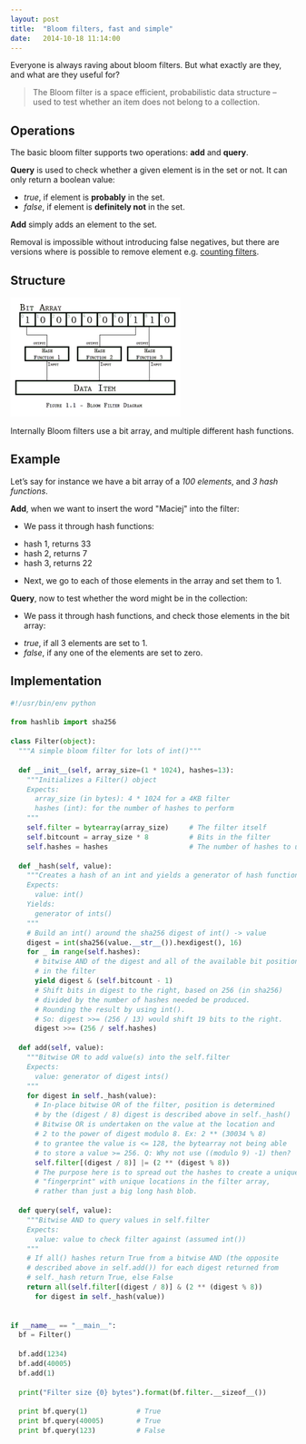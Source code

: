 ```yaml
---
layout: post
title:  "Bloom filters, fast and simple"
date:   2014-10-18 11:14:00
---
```


Everyone is always raving about bloom filters. But what exactly are they, and what are they useful for?

> The Bloom filter is a space efficient, probabilistic data structure – used to test whether an item does not belong to a collection.

## Operations

The basic bloom filter supports two operations: __add__ and __query__.

__Query__ is used to check whether a given element is in the set or not. It can only return a boolean value:

* _true_, if element is __probably__ in the set.
* _false_, if element is __definitely not__ in the set.

__Add__ simply adds an element to the set.

Removal is impossible without introducing false negatives, but there are versions where is possible to remove element e.g. [counting filters](http://en.wikipedia.org/wiki/Bloom_filter#Counting_filters).

## Structure

![Diagram](/assets/images/prints/bloom-fig1-11.png)

Internally Bloom filters use a bit array, and multiple different hash functions.

## Example

Let’s say for instance we have a bit array of a _100 elements_, and _3 hash functions_.

__Add__, when we want to insert the word "Maciej" into the filter:

* We pass it through hash functions:
 - hash 1, returns 33
 - hash 2, returns 7
 - hash 3, returns 22
* Next, we go to each of those elements in the array and set them to 1.

__Query__, now to test whether the word might be in the collection:

* We pass it through hash functions, and check those elements in the bit array:
 - _true_, if all 3 elements are set to 1.
 - _false_, if any one of the elements are set to zero.

## Implementation

```python
#!/usr/bin/env python

from hashlib import sha256

class Filter(object):
  """A simple bloom filter for lots of int()"""

  def __init__(self, array_size=(1 * 1024), hashes=13):
    """Initializes a Filter() object
    Expects:
      array_size (in bytes): 4 * 1024 for a 4KB filter
      hashes (int): for the number of hashes to perform
    """
    self.filter = bytearray(array_size)     # The filter itself
    self.bitcount = array_size * 8          # Bits in the filter
    self.hashes = hashes                    # The number of hashes to use

  def _hash(self, value):
    """Creates a hash of an int and yields a generator of hash functions
    Expects:
      value: int()
    Yields:
      generator of ints()
    """
    # Build an int() around the sha256 digest of int() -> value
    digest = int(sha256(value.__str__()).hexdigest(), 16)
    for _ in range(self.hashes):
      # bitwise AND of the digest and all of the available bit positions
      # in the filter
      yield digest & (self.bitcount - 1)
      # Shift bits in digest to the right, based on 256 (in sha256)
      # divided by the number of hashes needed be produced.
      # Rounding the result by using int().
      # So: digest >>= (256 / 13) would shift 19 bits to the right.
      digest >>= (256 / self.hashes)

  def add(self, value):
    """Bitwise OR to add value(s) into the self.filter
    Expects:
      value: generator of digest ints()
    """
    for digest in self._hash(value):
      # In-place bitwise OR of the filter, position is determined
      # by the (digest / 8) digest is described above in self._hash()
      # Bitwise OR is undertaken on the value at the location and
      # 2 to the power of digest modulo 8. Ex: 2 ** (30034 % 8)
      # to grantee the value is <= 128, the bytearray not being able
      # to store a value >= 256. Q: Why not use ((modulo 9) -1) then?
      self.filter[(digest / 8)] |= (2 ** (digest % 8))
      # The purpose here is to spread out the hashes to create a unique
      # "fingerprint" with unique locations in the filter array,
      # rather than just a big long hash blob.

  def query(self, value):
    """Bitwise AND to query values in self.filter
    Expects:
      value: value to check filter against (assumed int())
    """
    # If all() hashes return True from a bitwise AND (the opposite
    # described above in self.add()) for each digest returned from
    # self._hash return True, else False
    return all(self.filter[(digest / 8)] & (2 ** (digest % 8))
      for digest in self._hash(value))


if __name__ == "__main__":
  bf = Filter()

  bf.add(1234)
  bf.add(40005)
  bf.add(1)

  print("Filter size {0} bytes").format(bf.filter.__sizeof__())

  print bf.query(1)            # True
  print bf.query(40005)        # True
  print bf.query(123)          # False
```